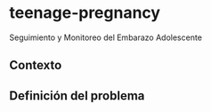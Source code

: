 # teenage-pregnancy
Seguimiento y Monitoreo del Embarazo Adolescente

## Contexto

## Definición del problema
